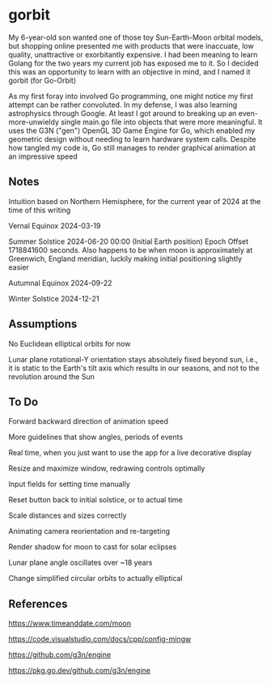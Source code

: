 # gorbit
My 6-year-old son wanted one of those toy Sun-Earth-Moon orbital models, but shopping online presented me with products that were inaccuate, low quality, unattractive or exorbitantly expensive. I had been meaning to learn Golang for the two years my current job has exposed me to it. So I decided this was an opportunity to learn with an objective in mind, and I named it gorbit (for Go-Orbit)

As my first foray into involved Go programming, one might notice my first attempt can be rather convoluted. In my defense, I was also learning astrophysics through Google. At least I got around to breaking up an even-more-unwieldy single main.go file into objects that were more meaningful. It uses the G3N ("gen") OpenGL 3D Game Engine for Go, which enabled my geometric design without needing to learn hardware system calls. Despite how tangled my code is, Go still manages to render graphical animation at an impressive speed

## Notes
Intuition based on Northern Hemisphere, for the current year of 2024 at the time of this writing

Vernal Equinox 2024-03-19

Summer Solstice 2024-06-20 00:00 (Initial Earth position) Epoch Offset 1718841600 seconds. Also happens to be when moon is approximately at Greenwich, England meridian, luckily making initial positioning slightly easier

Autumnal Equinox 2024-09-22

Winter Solstice 2024-12-21

## Assumptions
No Euclidean elliptical orbits for now

Lunar plane rotational-Y orientation stays absolutely fixed beyond sun, i.e., it is static to the Earth's tilt axis which results in our seasons, and not to the revolution around the Sun

## To Do
Forward backward direction of animation speed

More guidelines that show angles, periods of events

Real time, when you just want to use the app for a live decorative display

Resize and maximize window, redrawing controls optimally

Input fields for setting time manually

Reset button back to initial solstice, or to actual time

Scale distances and sizes correctly

Animating camera reorientation and re-targeting

Render shadow for moon to cast for solar eclipses

Lunar plane angle oscillates over ~18 years

Change simplified circular orbits to actually elliptical

## References

https://www.timeanddate.com/moon

https://code.visualstudio.com/docs/cpp/config-mingw

https://github.com/g3n/engine

https://pkg.go.dev/github.com/g3n/engine
